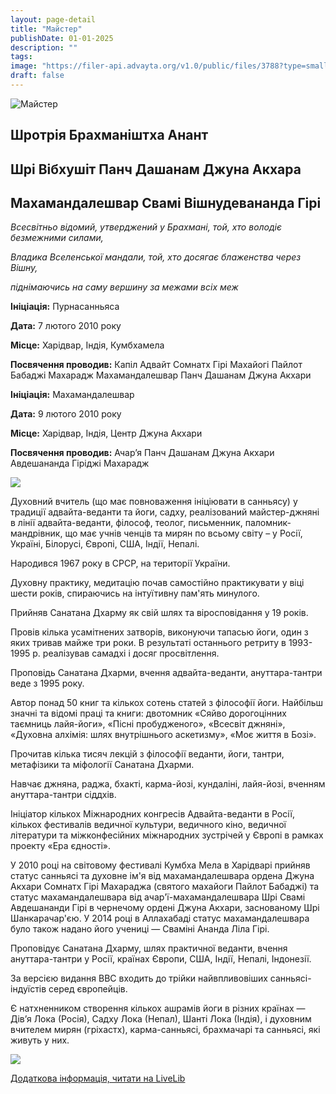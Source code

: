 ```yaml
---
layout: page-detail
title: "Майстер"
publishDate: 01-01-2025
description: ""
tags:
image: "https://filer-api.advayta.org/v1.0/public/files/3788?type=small"
draft: false
---
```


![Майстер](https://filer-api.advayta.org/v1.0/public/files/3788?size=medium "Майстер") 

## Шротрія Брахманіштха Анант
## Шрі Вібхушіт Панч Дашанам Джуна Акхара
## Махамандалешвар Свамі Вішнудевананда Гірі
_Всесвітньо відомий, утверджений у Брахмані, той, хто володіє безмежними силами,_ 

_Владика Вселенської мандали, той, хто досягає блаженства через Вішну,_ 

_піднімаючись на саму вершину за межами всіх меж_ 

**Ініціація:** Пурнасанньяса

**Дата:** 7 лютого 2010 року

**Місце:** Харідвар, Індія, Кумбхамела

**Посвячення проводив:** Капіл Адвайт Сомнатх Гірі Махайогі Пайлот Бабаджі Махарадж Махамандалешвар Панч Дашанам Джуна Акхари

**Ініціація:** Махамандалешвар

**Дата:** 9 лютого 2010 року

**Місце:** Харідвар, Індія, Центр Джуна Акхари

**Посвячення проводив:** Ачар’я Панч Дашанам Джуна Акхари Авдешананда Гіріджі Махарадж

![](https://filer-api.advayta.org/v1.0/public/files/51583?size=medium) 

 Духовний вчитель (що має повноваження ініціювати в санньясу) у традиції адвайта-веданти та йоги, садху, реалізований майстер-джняні в лінії адвайта-веданти, філософ, теолог, письменник, паломник-мандрівник, що має учнів ченців та мирян по всьому світу – у Росії, Україні, Білорусі, Європі, США, Індії, Непалі.

 Народився 1967 року в СРСР, на території України.

 Духовну практику, медитацію почав самостійно практикувати у віці шести років, спираючись на інтуїтивну пам'ять минулого.

 Прийняв Санатана Дхарму як свій шлях та віросповідання у 19 років.

 Провів кілька усамітнених затворів, виконуючи тапасью йоги, один з яких тривав майже три роки. В результаті останнього ретриту в 1993-1995 р. реалізував самадхі і досяг просвітлення.

 Проповідь Санатана Дхарми, вчення адвайта-веданти, ануттара-тантри веде з 1995 року.

 Автор понад 50 книг та кількох сотень статей з філософії йоги. Найбільш значні та відомі праці та книги: двотомник «Сяйво дорогоцінних таємниць лайя-йоги», «Пісні пробудженого», «Всесвіт джняні», «Духовна алхімія: шлях внутрішнього аскетизму», «Моє життя в Бозі».

 Прочитав кілька тисяч лекцій з філософії веданти, йоги, тантри, метафізики та міфології Санатана Дхарми.

 Навчає джняна, раджа, бхакті, карма-йозі, кундаліні, лайя-йозі, вченням ануттара-тантри сіддхів.

 Ініціатор кількох Міжнародних конгресів Адвайта-веданти в Росії, кількох фестивалів ведичної культури, ведичного кіно, ведичної літератури та міжконфесійних міжнародних зустрічей у Європі в рамках проекту «Ера єдності».

 У 2010 році на світовому фестивалі Кумбха Мела в Харідварі прийняв статус санньясі та духовне ім'я від махамандалешвара ордена Джуна Акхари Сомнатх Гірі Махараджа (святого махайоги Пайлот Бабаджі) та статус махамандалешвара від ачар'ї-махамандалешвара Шрі Свамі Авдешананди Гірі в чернечому ордені Джуна Акхари, заснованому Шрі Шанкарачар'єю. У 2014 році в Аллахабаді статус махамандалешвара було також надано його учениці ― Сваміні Ананда Ліла Гірі.

 Проповідує Санатана Дхарму, шлях практичної веданти, вчення ануттара-тантри у Росії, країнах Європи, США, Індії, Непалі, Індонезії.

 За версією видання ВВС входить до трійки найвпливовіших санньясі-індуїстів серед європейців.

 Є натхненником створення кількох ашрамів йоги в різних країнах ― Дів’я Лока (Росія), Садху Лока (Непал), Шанті Лока (Індія), і духовним вчителем мирян (гріхастх), карма-санньясі, брахмачарі та санньясі, які живуть у них.

  
![](https://filer-api.advayta.org/v1.0/public/files/51584?size=medium) 

[Додаткова інформація, читати на LiveLib](http://www.livelib.ru/author/355535) 
  
  
